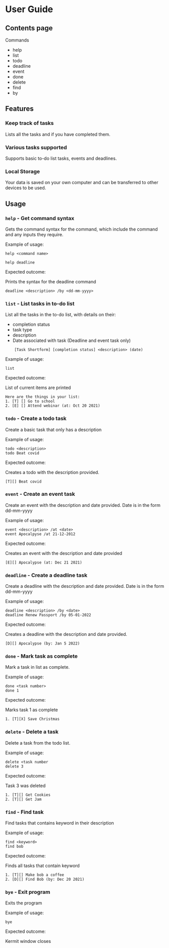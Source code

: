 # User Guide

## Contents page

Commands
- help
- list
- todo
- deadline
- event
- done
- delete
- find
- by

## Features

### Keep track of tasks

Lists all the tasks and if you have completed them.

### Various tasks supported
    
Supports basic to-do list tasks, events and deadlines.

### Local Storage

Your data is saved on your own computer and can be transferred
to other devices to be used.

## Usage

### `help` - Get command syntax

Gets the command syntax for the command, which include the command and
any inputs they require.

Example of usage: 

`help <command name>`

`help deadline`

Expected outcome:

Prints the syntax for the deadline command 
```
deadline <description> /by <dd-mm-yyyy>
```

### `list` - List tasks in to-do list

List all the tasks in the to-do list, with details on their:
- completion status 
- task type
- description
- Date associated with task (Deadline and event task only)

```
    [Task Shortform] [completion status] <description> (date)
```

Example of usage:

`list`

Expected outcome:

List of current items are printed
```
Here are the things in your list:
1. [T] [] Go to school
2. [E] [] Attend webinar (at: Oct 20 2021)
```

### `todo` - Create a todo task

Create a basic task that only has a description

Example of usage:

```
todo <description>
todo Beat covid
```

Expected outcome:

Creates a todo with the description provided.
```
[T][] Beat covid
```

### `event` - Create an event task

Create an event with the description and date provided.
Date is in the form dd-mm-yyyy

Example of usage:

```
event <description> /at <date>
event Apocalpyse /at 21-12-2012
```

Expected outcome:

Creates an event with the description and date provided
```
[E][] Apocalypse (at: Dec 21 2021)
```

### `deadline` - Create a deadline task

Create a deadline with the description and date provided.
Date is in the form dd-mm-yyyy

Example of usage:

```
deadline <description> /by <date>
deadline Renew Passport /by 05-01-2022
```

Expected outcome:

Creates a deadline with the description and date provided.
```
[D][] Apocalypse (by: Jan 5 2022)
```

### `done` - Mark task as complete

Mark a task in list as complete.

Example of usage:

```
done <task number>
done 1
```
Expected outcome:

Marks task 1 as complete
```
1. [T][X] Save Christmas 
```

### `delete` - Delete a task

Delete a task from the todo list.

Example of usage:

```
delete <task number
delete 3
```

Expected outcome:

Task 3 was deleted
```
1. [T][] Get Cookies
2. [T][] Get Jam
```

### `find` - Find task

Find tasks that contains keyword  in their description

Example of usage:

```
find <keyword>
find bob
```

Expected outcome:

Finds all tasks that contain keyword
```
1. [T][] Make bob a coffee
2. [D][] Find Bob (by: Dec 20 2021)
```

### `bye` - Exit program

Exits the program

Example of usage:

`bye`

Expected outcome:

Kermit window closes

